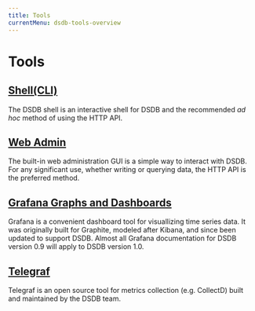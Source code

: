 ```yaml
---
title: Tools
currentMenu: dsdb-tools-overview
---
```


# Tools

## [Shell(CLI)](/dsdb/v1.0/tools/shell/)

The DSDB shell is an interactive shell for DSDB and the recommended *ad hoc* method of using the HTTP API.

## [Web Admin](/dsdb/v1.0/tools/web_admin/)

The built-in web administration GUI is a simple way to interact with DSDB.
For any significant use, whether writing or querying data, the HTTP API is the preferred method.

## [Grafana Graphs and Dashboards](/dsdb/v1.0/tools/grafana/)

Grafana is a convenient dashboard tool for visuallizing time series data.
It was originally built for Graphite, modeled after Kibana, and since been updated to support DSDB.
Almost all Grafana documentation for DSDB version 0.9 will apply to DSDB version 1.0.

## [Telegraf](https://github.com/dasudian/telegraf)

Telegraf is an open source tool for metrics collection (e.g. CollectD) built and maintained by the DSDB team.
